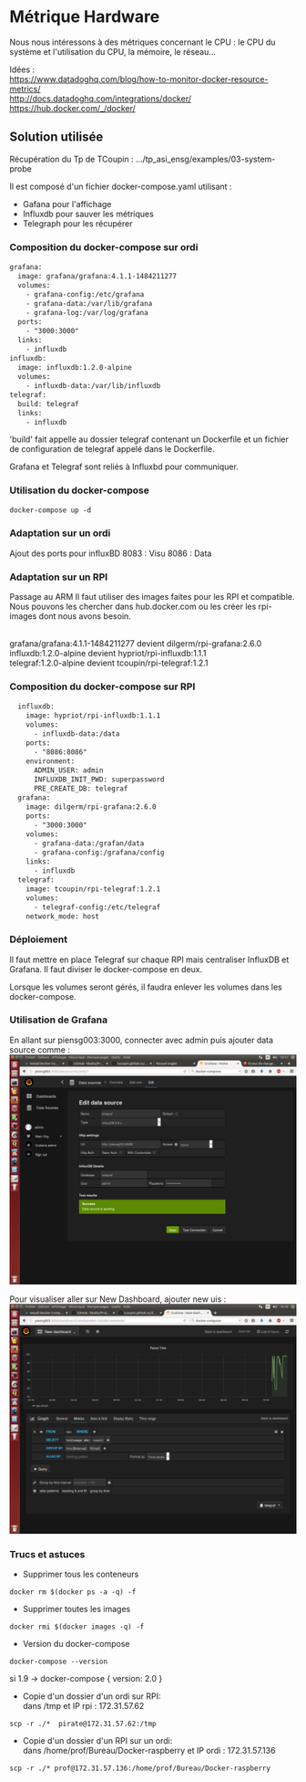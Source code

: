 # Métrique Hardware #

Nous nous intéressons à des métriques concernant le CPU : le CPU du système et l'utilisation du CPU, la mémoire, le réseau...

Idées :
</br>https://www.datadoghq.com/blog/how-to-monitor-docker-resource-metrics/
</br>http://docs.datadoghq.com/integrations/docker/
</br>https://hub.docker.com/_/docker/


## Solution utilisée ##

Récupération du Tp de TCoupin : .../tp_asi_ensg/examples/03-system-probe

Il est composé d'un fichier docker-compose.yaml utilisant :
- Gafana pour l'affichage
- Influxdb pour sauver les métriques
- Telegraph pour les récupérer

### Composition du docker-compose sur ordi ###
```
grafana:
  image: grafana/grafana:4.1.1-1484211277
  volumes:
    - grafana-config:/etc/grafana
    - grafana-data:/var/lib/grafana
    - grafana-log:/var/log/grafana
  ports:
    - "3000:3000"
  links:
    - influxdb
influxdb:
  image: influxdb:1.2.0-alpine
  volumes:
    - influxdb-data:/var/lib/influxdb
telegraf:
  build: telegraf
  links:
    - influxdb
```
'build' fait appelle au dossier telegraf contenant un Dockerfile et un fichier de configuration de telegraf appelé dans le Dockerfile.

Grafana et Telegraf sont reliés à Influxbd pour communiquer.

### Utilisation du docker-compose ###
```
docker-compose up -d
```

### Adaptation sur un ordi ###
Ajout des ports pour influxBD
8083 : Visu
8086 : Data

### Adaptation sur un RPI ###
Passage au ARM
Il faut utiliser des images faites pour les RPI et compatible.
Nous pouvons les chercher dans hub.docker.com ou les créer les rpi-images dont nous avons besoin.

</br>grafana/grafana:4.1.1-1484211277 devient dilgerm/rpi-grafana:2.6.0
</br>influxdb:1.2.0-alpine devient hypriot/rpi-influxdb:1.1.1
</br>telegraf:1.2.0-alpine devient tcoupin/rpi-telegraf:1.2.1

### Composition du docker-compose sur RPI ###
```
  influxdb:
    image: hypriot/rpi-influxdb:1.1.1
    volumes:
      - influxdb-data:/data
    ports:
      - "8086:8086"
    environment:
      ADMIN_USER: admin
      INFLUXDB_INIT_PWD: superpassword
      PRE_CREATE_DB: telegraf
  grafana:
    image: dilgerm/rpi-grafana:2.6.0
    ports:
      - "3000:3000"
    volumes:
      - grafana-data:/grafan/data
      - grafana-config:/grafana/config
    links:
      - influxdb
  telegraf:
    image: tcoupin/rpi-telegraf:1.2.1
    volumes:
      - telegraf-config:/etc/telegraf
    network_mode: host
```

### Déploiement ###

Il faut mettre en place Telegraf sur chaque RPI mais centraliser InfluxDB et Grafana.
Il faut diviser le docker-compose en deux.

Lorsque les volumes seront gérés, il faudra enlever les volumes dans les docker-compose.


### Utilisation de Grafana ###

En allant sur piensg003:3000, connecter avec admin puis ajouter data source comme : 
![Grafana data source](./Images/Grafana_data.png)


Pour visualiser aller sur New Dashboard, ajouter new uis : 
![Grafana visu](./Images/Grafana_visu.png)

### Trucs et astuces ###
- Supprimer tous les conteneurs
```
docker rm $(docker ps -a -q) -f
```
- Supprimer toutes les images
```
docker rmi $(docker images -q) -f
```
- Version du docker-compose
```
docker-compose --version
```
si 1.9 -> docker-compose { version: 2.0 }

- Copie d'un dossier d'un ordi sur RPI:
</br>dans /tmp et IP rpi : 172.31.57.62
```
scp -r ./*  pirate@172.31.57.62:/tmp
```
- Copie d'un dossier d'un RPI sur un ordi:
</br>dans /home/prof/Bureau/Docker-raspberry et IP ordi : 172.31.57.136
```
scp -r ./* prof@172.31.57.136:/home/prof/Bureau/Docker-raspberry
```
